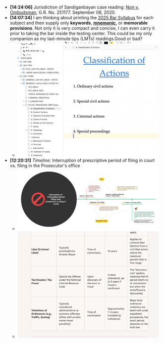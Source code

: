 - **[14:24:06]** Jurisdiction of Sandiganbayan case reading: [Non v. Ombudsman](https://elibrary.judiciary.gov.ph/thebookshelf/showdocs/1/66528), G.R. No. 251177. September 08, 2020.
- **[14:07:34]** I am thinking about printing the [2025 Bar Syllabus]([[BarSyllabus/2025]]) for each subject and then supply only **keywords**, **[mnemonic,]([[Mnemonic]])** or **memorable provisions**. Not only it is very compact and concise, I can even carry it prior to taking the bar inside the testing center. This could be my only companion as my last-minute tips (LMTs) readings.Good or bad?
	- ![CleanShot 2025-04-24 at 14.06.43@2x.png](../assets/CleanShot_2025-04-24_at_14.06.43@2x_1745474858417_0.png)
- **[12:20:31]** *Timeline:* Interruption of prescriptive period of filing in court vs. filing in the Prosecutor's office
	- ![Interruption of Prescriptive Period.png](../assets/Interruption_of_Prescriptive_Period_1745481188911_0.png)
	- ![CleanShot 2025-04-24 at 12.20.14@2x.png](../assets/CleanShot_2025-04-24_at_12.20.14@2x_1745468434682_0.png)